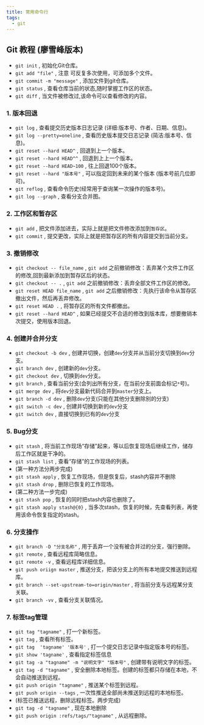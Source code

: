 ```yaml
---
title: 常用命令行
tags:
  - git
---
```

## Git 教程 (廖雪峰版本)

* `git init` , 初始化Git仓库。
* `git add "file"` , 注意 可反复多次使用，可添加多个文件。
* `git commit -m "message"` , 添加文件到git仓库。
* `git status` , 查看仓库当前的状态,随时掌握工作区的状态。
* `git diff` , 当文件被修改过,该命令可以查看修改的内容。

### <h3>1. 版本回退</h3> 

* `git log` , 查看提交历史版本日志记录 (详细:版本号、作者、日期、信息)。
* `git log --pretty=oneline` , 查看历史版本提交日志记录 (简洁:版本号、信息)。
* `git reset --hard HEAD^` , 回退到上一个版本。
* `git reset --hard HEAD^^` , 回退到上上一个版本。
* `git reset --hard HEAD~100` , 往上回退100个版本。
* `git reset --hard "版本号"`  , 可以指定回到未来的某个版本 (版本号前几位即可)。
* `git reflog` , 查看命令历史(经常用于查询某一次操作的版本号)。
* `git log --graph` , 查看分支合并图。

### <h3>2. 工作区和暂存区</h3>

* `git add` , 把文件添加进去，实际上就是把文件修改添加到`暂存区`。
* `git commit` , 提交更改，实际上就是把暂存区的所有内容提交到当前分支。

### <h3>3. 撤销修改</h3>

* `git checkout -- file_name` , `git add` 之前撤销修改：丢弃某个文件工作区的修改,回到最新添加到暂存区后的状态。
* `git checkout -- .` , `git add` 之前撤销修改：丢弃全部文件工作区的修改。
* `git reset HEAD file_name` , `git add` 之后撤销修改：先执行该命令从暂存区撤出文件，然后再丢弃修改。
* `git reset HEAD .` , 将暂存区的所有文件都撤出。
* `git reset --hard HEAD^` , 如果已经提交不合适的修改到版本库，想要撤销本次提交，使用版本回退。

### <h3>4. 创建并合并分支</h3>

* `git checkout -b dev` , 创建并切换，创建`dev`分支并从当前分支切换到`dev`分支。
* `git branch dev` , 创建新的`dev`分支。
* `git checkout dev` , 切换到`dev`分支。
* `git branch` , 查看当前分支(会列出所有分支，在当前分支前面会标记`*`号)。
* `git merge dev` , 将`dev`分支最新代码合并到`master`分支上。
* `git branch -d dev` , 删除`dev`分支(只能在其他分支删除别的分支)
* `git switch -c dev` , 创建并切换到新的`dev`分支
* `git switch dev` , 直接切换到已有的`dev`分支

### <h3>5. Bug分支</h3>

* `git stash` , 将当前工作现场“存储”起来，等以后恢复现场后继续工作，储存后工作区就是干净的。
* `git stash list` , 查看“存储”的工作现场的列表。
* (第一种方法分两步完成)
* `git stash apply` , 恢复工作现场，但是恢复后，stash内容并不删除
* `git stash drop` , 删除已恢复的工作现场。
* (第二种方法一步完成)
* `git stash pop` , 恢复的同时把stash内容也删除了。
* `git stash apply stash@{0}` , 当多次stash，恢复的时候，先查看列表，再使用该命令恢复指定的stash。

### <h3>6. 分支操作</h3>

* `git branch -D "分支名称"` , 用于丢弃一个没有被合并过的分支，强行删除。
* `git remote` , 查看远程库简略信息。
* `git remote -v` , 查看远程库详细信息。
* `git push oriign master` , 推送分支，把该分支上的所有本地提交推送到远程库。
* `git branch --set-upstream-to=origin/master` , 将当前分支与远程某分支关联。
* `git branch -vv` , 查看分支关联情况。

### <h3>7. 标签tag管理</h3>

* `git tag "tagname"` , 打一个新标签。
* `git tag` , 查看所有标签。
* `git tag  'tagname' '版本号'` , 打一个提交日志记录中指定版本号的标签。
* `git show 'tagname'` , 查看指定标签信息
* `git tag -a "tagname" -m "说明文字" "版本号"` , 创建带有说明文字的标签。
* `git tag -d "tagname"` , 安全删除本地标签。创建的标签都只存储在本地，不会自动推送到远程。
* `git push origin "tagname"` , 推送某个标签到远程。
* `git push origin --tags` , 一次性推送全部尚未推送到远程的本地标签。 
* (标签已推送远程，删除远程标签。两步完成)
* `git tag -d "tagname"` , 现在本地删除
* `git push origin :refs/tags/"tagname"` , 从远程删除。




